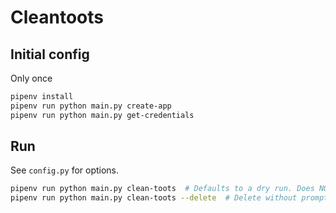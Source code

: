 # Cleantoots

## Initial config

Only once

```bash
pipenv install
pipenv run python main.py create-app
pipenv run python main.py get-credentials
```

## Run

See `config.py` for options.

```bash
pipenv run python main.py clean-toots  # Defaults to a dry run. Does NOT delete.
pipenv run python main.py clean-toots --delete  # Delete without prompt.
```
